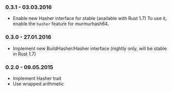 ### 0.3.1 - 03.03.2016

* Enable new Hasher interface for stable (available with Rust 1.7)
  To use it, enable the `hasher` feature for murmurhash64.

### 0.3.0 - 27.01.2016

* Implement new BuildHasher/Hasher interface (nightly only, will be stable in Rust 1.7)

### 0.2.0 - 09.05.2015

* Implement Hasher trait
* Use wrapped arithmetic
